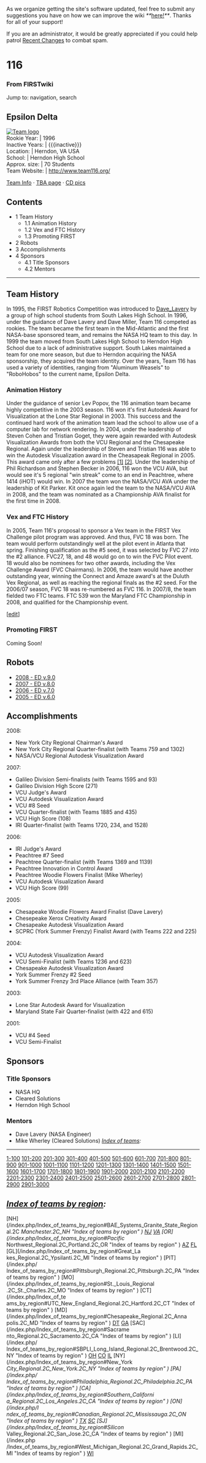 As we organize getting the site's software updated, feel free to submit any
suggestions you have on how we can improve the wiki
_**_[here!](/index.php/User:Hallry/Suggestions "User:Hallry/Suggestions"
)_**_. Thanks for all of your support!

If you are an administrator, it would be greatly appreciated if you could help
patrol [Recent Changes](/index.php/Special:Recentchanges
"Special:Recentchanges" ) to combat spam.

# 116

### From FIRSTwiki

Jump to: navigation, search

Epsilon Delta  
---  
[![Team logo](/media/b/b2/Theteamlogo.jpg)](/index.php/Image:Theteamlogo.jpg
"Team logo" )  
Rookie Year: | 1996  
Inactive Years: | {{{inactive}}}  
Location: | Herndon, VA USA  
School: | Herndon High School  
Approx. size: | 70 Students  
Team Website: | <http://www.team116.org/>  
  
[Team Info](http://frclinks.appspot.com/t/116
"http://frclinks.appspot.com/t/116" ) · [TBA
page](http://www.thebluealliance.com/team/116
"http://www.thebluealliance.com/team/116" ) · [CD
pics](http://www.chiefdelphi.com/media/photos/tags/frc116
"http://www.chiefdelphi.com/media/photos/tags/frc116" )  
  
## Contents

  * 1 Team History
    * 1.1 Animation History
    * 1.2 Vex and FTC History
    * 1.3 Promoting FIRST
  * 2 Robots
  * 3 Accomplishments
  * 4 Sponsors
    * 4.1 Title Sponsors
    * 4.2 Mentors  
---  
  

## Team History

In 1995, the FIRST Robotics Competition was introduced to
[Dave_Lavery](http://www.firstwiki.net/index.php/Dave_Lavery
"http://www.firstwiki.net/index.php/Dave_Lavery" ) by a group of high school
students from South Lakes High School. In 1996, under the guidance of Dave
Lavery and Dave Miller, Team 116 competed as rookies. The team became the
first team in the Mid-Atlantic and the first NASA-base sponsored team, and
remains the NASA HQ team to this day. In 1999 the team moved from South Lakes
High School to Herndon High School due to a lack of administrative support.
South Lakes maintained a team for one more season, but due to Herndon
acquiring the NASA sponsorship, they acquired the team identity. Over the
years, Team 116 has used a variety of identities, ranging from "Aluminum
Weasels" to "RoboHobos" to the current name, Epsilon Delta.


### Animation History

Under the guidance of senior Lev Popov, the 116 animation team became highly
competitive in the 2003 season. 116 won it's first Autodesk Award for
Visualization at the Lone Star Regional in 2003. This success and the
continued hard work of the animation team lead the school to allow use of a
computer lab for network rendering. In 2004, under the leadership of Steven
Cohen and Tristian Goget, they were again rewarded with Autodesk Visualization
Awards from both the VCU Regional and the Chesapeake Regional. Again under the
leadership of Steven and Tristian 116 was able to win the Autodesk
Visualization award in the Cheasapeak Regional in 2005. This award came only
after a few problems
[[1]](http://www.chiefdelphi.com/forums/showpost.php?p=345282
"http://www.chiefdelphi.com/forums/showpost.php?p=345282" )
[[2]](http://www.chiefdelphi.com/forums/showpost.php?p=343964
"http://www.chiefdelphi.com/forums/showpost.php?p=343964" ). Under the
leadership of Phil Richardson and Stephen Becker in 2006, 116 won the VCU AVA,
but would see it's 5 regional "win streak" come to an end in Peachtree, where
1414 (iHOT) would win. In 2007 the team won the NASA/VCU AVA under the
leadership of Kit Parker. Kit once again led the team to the NASA/VCU AVA in
2008, and the team was nominated as a Championship AVA finalist for the first
time in 2008.


### Vex and FTC History

In 2005, Team 116's proposal to sponsor a Vex team in the FIRST Vex Challenge
pilot program was approved. And thus, FVC 18 was born. The team would perform
outstandingly well at the pilot event in Atlanta that spring. Finishing
qualification as the #5 seed, it was selected by FVC 27 into the #2 alliance.
FVC27, 18, and 48 would go on to win the FVC Pilot event. 18 would also be
nominees for two other awards, including the Vex Challenge Award (FVC
Chairmans). In 2006, the team would have another outstanding year, winning the
Connect and Amaze award's at the Duluth Vex Regional, as well as reaching the
regional finals as the #2 seed. For the 2006/07 season, FVC 18 was re-numbered
as FVC 116. In 2007/8, the team fielded two FTC teams. FTC 539 won the
Maryland FTC Championship in 2008, and qualified for the Championship event.

[[edit](/index.php?title=116&action=edit&section=4 "Edit section: Promoting
FIRST" )]

### Promoting FIRST

Coming Soon!


## Robots

  * [2008 - ED v.9.0](/index.php?title=116_in_2008&action=edit "116 in 2008" )
  * [2007 - ED v.8.0](/index.php?title=116_in_2007&action=edit "116 in 2007" )
  * [2006 - ED v.7.0](/index.php?title=116_in_2006&action=edit "116 in 2006" )
  * [2005 - ED v.6.0](/index.php/116_in_2005 "116 in 2005" )


## Accomplishments

2008:

  * New York City Regional Chairman's Award 
  * New York City Regional Quarter-finalist (with Teams 759 and 1302) 
  * NASA/VCU Regional Autodesk Visualization Award 

2007:

  * Galileo Division Semi-finalists (with Teams 1595 and 93) 
  * Galileo Division High Score (271) 
  * VCU Judge's Award 
  * VCU Autodesk Visualization Award 
  * VCU #8 Seed 
  * VCU Quarter-finalist (with Teams 1885 and 435) 
  * VCU High Score (108) 
  * IRI Quarter-finalist (with Teams 1720, 234, and 1528) 

2006:

  * IRI Judge's Award 
  * Peachtree #7 Seed 
  * Peachtree Quarter-finalist (with Teams 1369 and 1139) 
  * Peachtree Innovation in Control Award 
  * Peachtree Woodie Flowers Finalist (Mike Wherley) 
  * VCU Autodesk Visualization Award 
  * VCU High Score (99) 

2005:

  * Chesapeake Woodie Flowers Award Finalist (Dave Lavery) 
  * Chesepeake Xerox Creativity Award 
  * Chesapeake Autodesk Visualization Award 
  * SCPRC (York Summer Frenzy) Finalist Award (with Teams 222 and 225) 

2004:

  * VCU Autodesk Visualization Award 
  * VCU Semi-Finalist (with Teams 1236 and 623) 
  * Chesapeake Autodesk Visualization Award 
  * York Summer Frenzy #2 Seed 
  * York Summer Frenzy 3rd Place Alliance (with Team 357) 

2003:

  * Lone Star Autodesk Award for Visualization 
  * Maryland State Fair Quarter-finalist (with 422 and 615) 

2001:

  * VCU #4 Seed 
  * VCU Semi-Finalist 


## Sponsors


###  Title Sponsors

  * NASA HQ 
  * Cleared Solutions 
  * Herndon High School 


### Mentors

  * Dave Lavery (NASA Engineer) 
  * Mike Wherley (Cleared Solutions) 
_[Index of teams](/index.php/Index_of_teams "Index of teams" ):_  
---  
  
[1-100](/index.php/Index_of_teams#1-100 "Index of teams" )
[101-200](/index.php/Index_of_teams#101-200 "Index of teams" )
[201-300](/index.php/Index_of_teams#201-300 "Index of teams" )
[301-400](/index.php/Index_of_teams#301-400 "Index of teams" )
[401-500](/index.php/Index_of_teams#401-500 "Index of teams" )
[501-600](/index.php/Index_of_teams#501-600 "Index of teams" )
[601-700](/index.php/Index_of_teams#601-700 "Index of teams" )
[701-800](/index.php/Index_of_teams#701-800 "Index of teams" )
[801-900](/index.php/Index_of_teams#801-900 "Index of teams" )
[901-1000](/index.php/Index_of_teams#901-1000 "Index of teams" )
[1001-1100](/index.php/Index_of_teams#1001-1100 "Index of teams" )
[1101-1200](/index.php/Index_of_teams#1101-1200 "Index of teams" )
[1201-1300](/index.php/Index_of_teams#1201-1300 "Index of teams" )
[1301-1400](/index.php/Index_of_teams#1301-1400 "Index of teams" )
[1401-1500](/index.php/Index_of_teams#1401-1500 "Index of teams" )
[1501-1600](/index.php/Index_of_teams#1501-1600 "Index of teams" )
[1601-1700](/index.php/Index_of_teams#1601-1700 "Index of teams" )
[1701-1800](/index.php/Index_of_teams#1701-1800 "Index of teams" )
[1801-1900](/index.php/Index_of_teams#1801-1900 "Index of teams" )
[1901-2000](/index.php/Index_of_teams#1901-2000 "Index of teams" )
[2001-2100](/index.php/Index_of_teams#2001-2100 "Index of teams" )
[2101-2200](/index.php/Index_of_teams#2101-2200 "Index of teams" )
[2201-2300](/index.php/Index_of_teams#2201-2300 "Index of teams" )
[2301-2400](/index.php/Index_of_teams#2301-2400 "Index of teams" )
[2401-2500](/index.php/Index_of_teams#2401-2500 "Index of teams" )
[2501-2600](/index.php/Index_of_teams#2501-2600 "Index of teams" )
[2601-2700](/index.php/Index_of_teams#2601-2700 "Index of teams" )
[2701-2800](/index.php/Index_of_teams#2701-2800 "Index of teams" )
[2801-2900](/index.php/Index_of_teams#2801-2900 "Index of teams" )
[2901-3000](/index.php/Index_of_teams#2901-3000 "Index of teams" )  
  
_[Index of teams by region](/index.php/Index_of_teams_by_region "Index of
teams by region" ):_  
---  
  
[NH](/index.php/Index_of_teams_by_region#BAE_Systems_Granite_State_Regional.2C
_Manchester.2C_NH "Index of teams by region" )
[NJ](/index.php/Index_of_teams_by_region#New_Jersey_Regional.2C_Trenton.2C_NJ
"Index of teams by region" )
[VA](/index.php/Index_of_teams_by_region#NASA.2FVCU_Regional.2C_Richmond.2C_VA
"Index of teams by region" ) [OR](/index.php/Index_of_teams_by_region#Pacific_
Northwest_Regional.2C_Portland.2C_OR "Index of teams by region" )
[AZ](/index.php/Index_of_teams_by_region#Arizona_Regional.2C_Phoenix.2C_AZ
"Index of teams by region" )
[FL](/index.php/Index_of_teams_by_region#Florida_Regional.2C_Orlando.2C_FL
"Index of teams by region" ) [GL](/index.php/Index_of_teams_by_region#Great_La
kes_Regional.2C_Ypsilanti.2C_MI "Index of teams by region" ) [PIT](/index.php/
Index_of_teams_by_region#Pittsburgh_Regional.2C_Pittsburgh.2C_PA "Index of
teams by region" ) [MO](/index.php/Index_of_teams_by_region#St._Louis_Regional
.2C_St._Charles.2C_MO "Index of teams by region" ) [CT](/index.php/Index_of_te
ams_by_region#UTC_New_England_Regional.2C_Hartford.2C_CT "Index of teams by
region" ) [MD](/index.php/Index_of_teams_by_region#Chesapeake_Regional.2C_Anna
polis.2C_MD "Index of teams by region" )
[DT](/index.php/Index_of_teams_by_region#Detroit_Regional.2C_Detroit.2C_MI
"Index of teams by region" )
[GA](/index.php/Index_of_teams_by_region#Peachtree_Regional.2C_Duluth.2C_GA
"Index of teams by region" ) [SAC](/index.php/Index_of_teams_by_region#Sacrame
nto_Regional.2C_Sacramento.2C_CA "Index of teams by region" ) [LI](/index.php/
Index_of_teams_by_region#SBPLI_Long_Island_Regional.2C_Brentwood.2C_NY "Index
of teams by region" )
[OH](/index.php/Index_of_teams_by_region#Buckeye_Regional.2C_Cleveland.2C_OH
"Index of teams by region" )
[CO](/index.php/Index_of_teams_by_region#Colorado_Regional.2C_Denver.2C_CO
"Index of teams by region" )
[IL](/index.php/Index_of_teams_by_region#Midwest_Regional.2C_Evanston.2C_IL
"Index of teams by region" ) [NY](/index.php/Index_of_teams_by_region#New_York
_City_Regional.2C_New_York.2C_NY "Index of teams by region" ) [PA](/index.php/
Index_of_teams_by_region#Philadelphia_Regional.2C_Philadelphia.2C_PA "Index of
teams by region" ) [CA](/index.php/Index_of_teams_by_region#Southern_Californi
a_Regional.2C_Los_Angeles.2C_CA "Index of teams by region" ) [ON](/index.php/I
ndex_of_teams_by_region#Canadian_Regional.2C_Mississauga.2C_ON "Index of teams
by region" )
[TX](/index.php/Index_of_teams_by_region#Lone_Star_Regional.2C_Houston.2C_TX
"Index of teams by region" )
[SC](/index.php/Index_of_teams_by_region#Palmetto_Regional.2C_Columbia.2C_SC
"Index of teams by region" ) [SJ](/index.php/Index_of_teams_by_region#Silicon_
Valley_Regional.2C_San_Jose.2C_CA "Index of teams by region" ) [MI](/index.php
/Index_of_teams_by_region#West_Michigan_Regional.2C_Grand_Rapids.2C_MI "Index
of teams by region" )
[WI](/index.php/Index_of_teams_by_region#Wisconsin_Regional.2C_Milwaukee.2C_WI
"Index of teams by region" )  
  
